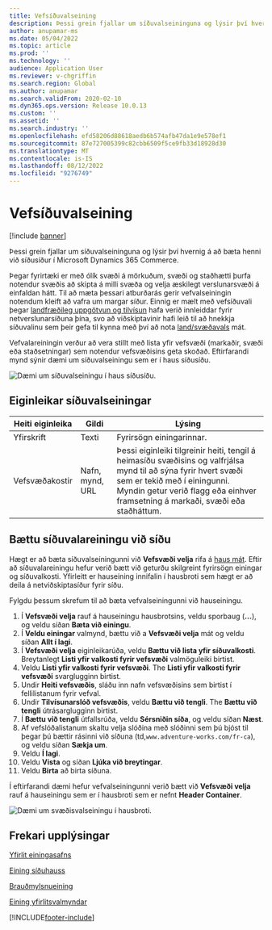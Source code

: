 ```yaml
---
title: Vefsíðuvalseining
description: Þessi grein fjallar um síðuvalseininguna og lýsir því hvernig á að bæta henni við síðusíður í Microsoft Dynamics 365 Commerce.
author: anupamar-ms
ms.date: 05/04/2022
ms.topic: article
ms.prod: ''
ms.technology: ''
audience: Application User
ms.reviewer: v-chgriffin
ms.search.region: Global
ms.author: anupamar
ms.search.validFrom: 2020-02-10
ms.dyn365.ops.version: Release 10.0.13
ms.custom: ''
ms.assetid: ''
ms.search.industry: ''
ms.openlocfilehash: efd58206d88618aedb6b574afb47da1e9e578ef1
ms.sourcegitcommit: 87e727005399c82cbb6509f5ce9fb33d18928d30
ms.translationtype: MT
ms.contentlocale: is-IS
ms.lasthandoff: 08/12/2022
ms.locfileid: "9276749"
---
```

# <a name="site-picker-module"></a>Vefsíðuvalseining

[!include [banner](includes/banner.md)]

Þessi grein fjallar um síðuvalseininguna og lýsir því hvernig á að bæta henni við síðusíður í Microsoft Dynamics 365 Commerce.

Þegar fyrirtæki er með ólík svæði á mörkuðum, svæði og staðhætti þurfa notendur svæðis að skipta á milli svæða og velja æskilegt verslunarsvæði á einfaldan hátt. Til að mæta þessari atburðarás gerir vefvalseiningin notendum kleift að vafra um margar síður. Einnig er mælt með vefsíðuvali þegar [landfræðileg uppgötvun og tilvísun](geo-detection-redirection.md) hafa verið innleiddar fyrir netverslunarsíðuna þína, svo að viðskiptavinir hafi leið til að hnekkja síðuvalinu sem þeir gefa til kynna með því að nota [land/svæðavals](country-region-picker-module.md) mát. 

Vefvalareiningin verður að vera stillt með lista yfir vefsvæði (markaðir, svæði eða staðsetningar) sem notendur vefsvæðisins geta skoðað. Eftirfarandi mynd sýnir dæmi um síðuvalseiningu sem er í haus síðusíðu.

![Dæmi um síðuvalseiningu í haus síðusíðu.](./media/ecommerce-sitepicker.PNG)

## <a name="site-picker-module-properties"></a>Eiginleikar síðuvalseiningar

| Heiti eiginleika | Gildi                 | Lýsing |
|---------------|-----------------------|-------------|
| Yfirskrift       | Texti                  | Fyrirsögn einingarinnar. |
| Vefsvæðakostir  | Nafn, mynd, URL      | Þessi eiginleiki tilgreinir heiti, tengil á heimasíðu svæðisins og valfrjálsa mynd til að sýna fyrir hvert svæði sem er tekið með í einingunni. Myndin getur verið flagg eða einhver framsetning á markaði, svæði eða staðháttum. |

## <a name="add-a-site-picker-module-to-a-page"></a>Bættu síðuvalareiningu við síðu

Hægt er að bæta síðuvalseiningunni við **Vefsvæði velja** rifa á [haus mát](author-header-module.md). Eftir að síðuvalareiningu hefur verið bætt við geturðu skilgreint fyrirsögn einingar og síðuvalkosti. Yfirleitt er hauseining innifalin í hausbroti sem hægt er að deila á netviðskiptasíður fyrir síðu. 

Fylgdu þessum skrefum til að bæta vefvalseiningunni við hauseiningu.

1. Í **Vefsvæði velja** rauf á hauseiningu hausbrotsins, veldu sporbaug (**...**), og veldu síðan **Bæta við einingu**.
1. Í **Veldu einingar** valmynd, bættu við a **Vefsvæði velja** mát og veldu síðan **Allt í lagi**.
1. Í **Vefsvæði velja** eiginleikarúða, veldu **Bættu við lista yfir síðuvalkosti**. Breytanlegt **Listi yfir valkosti fyrir vefsvæði** valmöguleiki birtist.
1. Veldu **Listi yfir valkosti fyrir vefsvæði**. The **Listi yfir valkosti fyrir vefsvæði** svarglugginn birtist.
1. Undir **Heiti vefsvæðis**, sláðu inn nafn vefsvæðisins sem birtist í fellilistanum fyrir vefval.
1. Undir **Tilvísunarslóð vefsvæðis**, veldu **Bættu við tengli**. The **Bættu við tengli** útrásarglugginn birtist.
1. Í **Bættu við tengli** útfallsrúða, veldu **Sérsniðin síða**, og veldu síðan **Næst**.
1. Af vefslóðalistanum skaltu velja slóðina með slóðinni sem þú bjóst til þegar þú bættir rásinni við síðuna (td,`www.adventure-works.com/fr-ca`), og veldu síðan **Sækja um**.
1. Veldu **Í lagi**.
1. Veldu **Vista** og síðan **Ljúka við breytingar**.
1. Veldu **Birta** að birta síðuna.

Í eftirfarandi dæmi hefur vefvalseiningunni verið bætt við **Vefsvæði velja** rauf á hauseiningu sem er í hausbroti sem er nefnt **Header Container**.

![Dæmi um svæðisvalseiningu í hausbroti.](./media/ecommerce-sitepicker-2.png)

## <a name="additional-resources"></a>Frekari upplýsingar

[Yfirlit einingasafns](starter-kit-overview.md)

[Eining síðuhauss](author-header-module.md)

[Brauðmylsnueining](add-breadcrumb.md)

[Eining yfirlitsvalmyndar](nav-menu-module.md)


[!INCLUDE[footer-include](../includes/footer-banner.md)]
